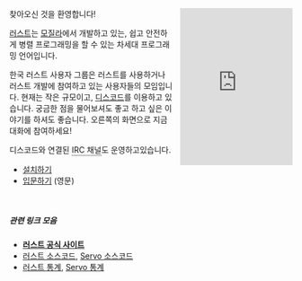 <!--
NOTE: 코딩모임이 열린다면 주석처리된 아래의 코드를 되살리세요
-->

<!--
<div class="alert alert-info" role="alert">
  1월 27일 (토) 코딩모임이 있습니다.
  <a href="/pages/meetup-2018-01-27" class="btn btn-success"
    style="margin-left: 10px; vertical-align: baseline;">참여하세요!</a>
</div>
-->

<p><iframe src="https://discordapp.com/widget?id=487203989830631435&theme=dark"></iframe></p>

찾아오신 것을 환영합니다!

[러스트]는 [모질라]에서 개발하고 있는, 쉽고 안전하게 병렬 프로그래밍을 할 수
있는 차세대 프로그래밍 언어입니다.

한국 러스트 사용자 그룹은 러스트를 사용하거나 러스트 개발에 참여하고 있는
사용자들의 모임입니다. 현재는 작은 규모이고, [디스코드]를 이용하고 있습니다.
궁금한 점을 물어보셔도 좋고 하고 싶은 이야기를 하셔도 좋습니다. 오른쪽의
화면으로 지금 대화에 참여하세요!

디스코드와 연결된 <span class="custom-tooltip">IRC 채널
<irc://irc.ozinger.org/#rust></span>도 운영하고있습니다.

- [설치하기](/pages/install)
- [입문하기](https://doc.rust-lang.org/stable/book/2018-edition/index.html) (영문)

&nbsp;

##### 관련 링크 모음
- **[러스트 공식 사이트]**
- [러스트 소스코드], [Servo 소스코드]
- [러스트 통계], [Servo 통계]

[러스트 공식 사이트]: http://www.rust-lang.org
[러스트 소스코드]: https://www.github.com/rust-lang/rust
[Servo 소스코드]: https://www.github.com/servo/servo
[러스트 통계]: http://ruststat.youknowone.org
[Servo 통계]: http://servostat.youknowone.org
[러스트]: https://www.rust-lang.org
[모질라]: https://www.mozilla.org
[디스코드]: https://discord.gg/uqXGjEz

<style>
iframe {
  float: right;
  display: block;
  width: 250px;
  height: 350px;
  border: none;
  margin-left: -39px;

  transform-origin: top right;
  transform: scale(0.8);
}

.custom-tooltip {
  position: relative;
  display: inline-block;
  border-bottom: 1px dotted black;
}

.custom-tooltip > a {
  position: absolute;
  width: 160px;
  margin-left: -80px;
  top: 100%;
  left: 50%;

  color: #eee;
  font-size: 0.8rem;
  text-decoration: underline;
  text-align: center;

  background-color: #333;
  border-radius: 8px;
  padding: 3px 0;

  opacity: 0;
  transition: opacity 0.2s;
}
.custom-tooltip:hover > a { opacity: 1; }
</style>
